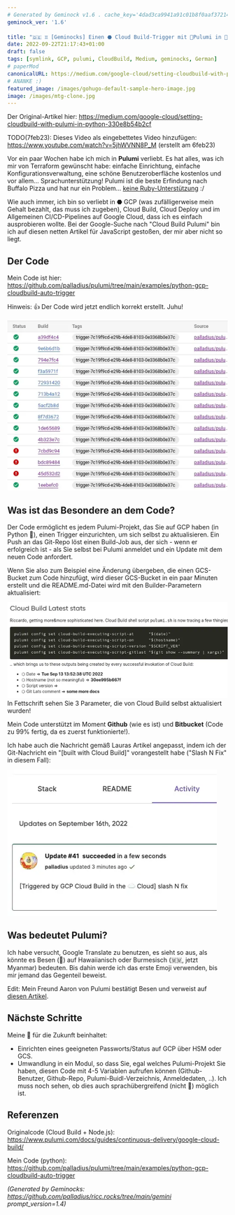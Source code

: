 ```yaml
---
# Generated by Geminock v1.6 . cache_key='4dad3ca9941a91c01b8f0aaf37214cfaa1e22b53c47d93a9f1bec2a1e20dfd89-de.yaml'
geminock_ver: '1.6'

title: "🇩🇪 ♊ [Geminocks] Einen ⬣ Cloud Build-Trigger mit 🧹Pulumi in 🐍 Python einrichten"
date: 2022-09-22T21:17:43+01:00
draft: false
tags: [symlink, GCP, pulumi, CloudBuild, Medium, geminocks, German]
# paperMod
canonicalURL: https://medium.com/google-cloud/setting-cloudbuild-with-pulumi-in-python-330e8b54b2cf
# ANANKE :)
featured_image: /images/gohugo-default-sample-hero-image.jpg
image: /images/mtg-clone.jpg
---
```


Der Original-Artikel hier:  https://medium.com/google-cloud/setting-cloudbuild-with-pulumi-in-python-330e8b54b2cf

TODO(7feb23): Dieses Video als eingebettetes Video hinzufügen: https://www.youtube.com/watch?v=5jhWVNN8P_M (erstellt am 6feb23)

Vor ein paar Wochen habe ich mich in **Pulumi** verliebt. Es hat alles, was ich mir von Terraform gewünscht habe: einfache Einrichtung, einfache Konfigurationsverwaltung, eine schöne Benutzeroberfläche kostenlos und vor allem... Sprachunterstützung! Pulumi ist die beste Erfindung nach Buffalo Pizza und hat nur ein Problem... [keine Ruby-Unterstützung](https://github.com/pulumi/pulumi/issues/132) :/

Wie auch immer, ich bin so verliebt in ⬣ GCP (was zufälligerweise mein Gehalt bezahlt, das muss ich zugeben), Cloud Build, Cloud Deploy und im Allgemeinen CI/CD-Pipelines auf Google Cloud, dass ich es einfach ausprobieren wollte. Bei der Google-Suche nach "Cloud Build Pulumi" bin ich auf diesen netten Artikel für JavaScript gestoßen, der mir aber nicht so liegt.

## Der Code

Mein Code ist hier: https://github.com/palladius/pulumi/tree/main/examples/python-gcp-cloudbuild-auto-trigger

Hinweis: 👍 Der Code wird jetzt endlich korrekt erstellt. Juhu!

![cb-trigger-list](01-cb-trigger-list.webp)


## Was ist das Besondere an dem Code?

Der Code ermöglicht es jedem Pulumi-Projekt, das Sie auf GCP haben (in Python 🐍), einen Trigger einzurichten, um sich selbst zu aktualisieren. Ein Push an das Git-Repo löst einen Build-Job aus, der sich - wenn er erfolgreich ist - als Sie selbst bei Pulumi anmeldet und ein Update mit dem neuen Code anfordert.

Wenn Sie also zum Beispiel eine Änderung übergeben, die einen GCS-Bucket zum Code hinzufügt, wird dieser GCS-Bucket in ein paar Minuten erstellt und die README.md-Datei wird mit den Builder-Parametern aktualisiert:

![cb-trigger-list](02-pulumi-commands.webp)
In Fettschrift sehen Sie 3 Parameter, die von Cloud Build selbst aktualisiert wurden!

Mein Code unterstützt im Moment **Github** (wie es ist) und **Bitbucket** (Code zu 99% fertig, da es zuerst funktionierte!).

Ich habe auch die Nachricht gemäß Lauras Artikel angepasst, indem ich der Git-Nachricht ein "[built with Cloud Build]" vorangestellt habe ("Slash N Fix" in diesem Fall):

![View on Pulumi website](03-trigger-build-on-pulumi-site.webp)

## Was bedeutet Pulumi?

Ich habe versucht, Google Translate zu benutzen, es sieht so aus, als könnte es Besen (🧹) auf Hawaiianisch oder Burmesisch (🇲🇲, jetzt Myanmar) bedeuten. Bis dahin werde ich das erste Emoji verwenden, bis mir jemand das Gegenteil beweist.

Edit: Mein Freund Aaron von Pulumi bestätigt Besen und verweist auf [diesen Artikel](http://joeduffyblog.com/2018/06/18/hello-pulumi/).

##  Nächste Schritte
Meine 📝 für die Zukunft beinhaltet:

* Einrichten eines geeigneten Passworts/Status auf GCP über HSM oder GCS.
* Umwandlung in ein Modul, so dass Sie, egal welches Pulumi-Projekt Sie haben, diesen Code mit 4-5 Variablen aufrufen können (Github-Benutzer, Github-Repo, Pulumi-Buidl-Verzeichnis, Anmeldedaten, ..). Ich muss noch sehen, ob dies auch sprachübergreifend (nicht 🐍) möglich ist.

## Referenzen

Originalcode (Cloud Build + Node.js): https://www.pulumi.com/docs/guides/continuous-delivery/google-cloud-build/

Mein Code (python): https://github.com/palladius/pulumi/tree/main/examples/python-gcp-cloudbuild-auto-trigger


*(Generated by Geminocks: https://github.com/palladius/ricc.rocks/tree/main/gemini prompt_version=1.4)*